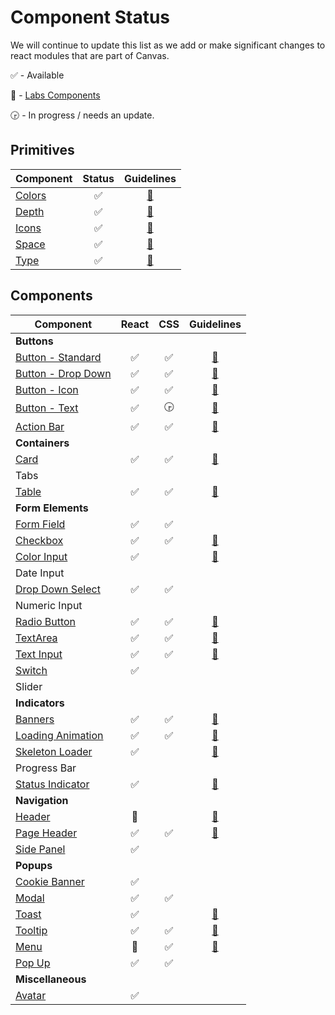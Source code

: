 # Component Status

We will continue to update this list as we add or make significant changes to react modules that are
part of Canvas.

:white_check_mark: - Available

:microscope: - [Labs Components](modules/_labs)

:clock330: - In progress / needs an update.

## Primitives

| Component              |       Status       |                            Guidelines                             |
| ---------------------- | :----------------: | :---------------------------------------------------------------: |
| [Colors](modules/core) | :white_check_mark: | [:blue_book:](https://design.workday.com/guidelines/visual/color) |
| [Depth](modules/core)  | :white_check_mark: | [:blue_book:](https://design.workday.com/guidelines/visual/depth) |
| [Icons](modules/icon)  | :white_check_mark: | [:blue_book:](https://design.workday.com/guidelines/visual/icons) |
| [Space](modules/core)  | :white_check_mark: | [:blue_book:](https://design.workday.com/guidelines/visual/space) |
| [Type](modules/core)   | :white_check_mark: | [:blue_book:](https://design.workday.com/guidelines/visual/type)  |

## Components

| Component                                      |       React        |        CSS         |                                    Guidelines                                     |
| ---------------------------------------------- | :----------------: | :----------------: | :-------------------------------------------------------------------------------: |
| **Buttons**                                    |                    |                    |                                                                                   |
| [Button - Standard](modules/button)            | :white_check_mark: | :white_check_mark: |       [:blue_book:](https://design.workday.com/components/buttons/buttons)        |
| [Button - Drop Down](modules/button)           | :white_check_mark: | :white_check_mark: |       [:blue_book:](https://design.workday.com/components/buttons/buttons)        |
| [Button - Icon](modules/button)                | :white_check_mark: | :white_check_mark: |     [:blue_book:](https://design.workday.com/components/buttons/icon-buttons)     |
| [Button - Text](modules/button)                | :white_check_mark: |     :clock330:     |     [:blue_book:](https://design.workday.com/components/buttons/text-buttons)     |
| [Action Bar](modules/action-bar)               | :white_check_mark: | :white_check_mark: |      [:blue_book:](https://design.workday.com/components/buttons/action-bar)      |
| **Containers**                                 |                    |                    |                                                                                   |
| [Card](modules/card)                           | :white_check_mark: | :white_check_mark: |       [:blue_book:](https://design.workday.com/components/containers/cards)       |
| Tabs                                           |                    |                    |                                                                                   |
| [Table](modules/table)                         | :white_check_mark: | :white_check_mark: |      [:blue_book:](https://design.workday.com/components/containers/tables)       |
| **Form Elements**                              |                    |                    |                                                                                   |
| [Form Field](modules/form-field)               | :white_check_mark: | :white_check_mark: |                                                                                   |
| [Checkbox](modules/checkbox)                   | :white_check_mark: | :white_check_mark: |   [:blue_book:](https://design.workday.com/components/form-elements/checkboxes)   |
| [Color Input]([modules/color-picker)           | :white_check_mark: |                    |  [:blue_book:](https://design.workday.com/components/form-elements/color-input)   |
| Date Input                                     |                    |                    |                                                                                   |
| [Drop Down Select](modules/select)             | :white_check_mark: | :white_check_mark: |                                                                                   |
| Numeric Input                                  |                    |                    |                                                                                   |
| [Radio Button](modules/radio)                  | :white_check_mark: | :white_check_mark: | [:blue_book:](https://design.workday.com/components/form-elements/radio-buttons)  |
| [TextArea](modules/text-area)                  | :white_check_mark: | :white_check_mark: |   [:blue_book:](https://design.workday.com/components/form-elements/text-area)    |
| [Text Input](modules/text-input)               | :white_check_mark: | :white_check_mark: |   [:blue_book:](https://design.workday.com/components/form-elements/text-input)   |
| [Switch](modules/switch)                       | :white_check_mark: |                    |                                                                                   |
| Slider                                         |                    |                    |                                                                                   |
| **Indicators**                                 |                    |                    |                                                                                   |
| [Banners](modules/banner)                      | :white_check_mark: | :white_check_mark: |      [:blue_book:](https://design.workday.com/components/indicators/banners)      |
| [Loading Animation](modules/loading-animation) | :white_check_mark: | :white_check_mark: | [:blue_book:](https://design.workday.com/components/indicators/loading-animation) |
| [Skeleton Loader](modules/skeleton)            | :white_check_mark: |                    |  [:blue_book:](https://design.workday.com/components/indicators/skeleton-loader)  |
| Progress Bar                                   |                    |                    |                                                                                   |
| [Status Indicator](modules/status-indicator)   | :white_check_mark: |                    | [:blue_book:](https://design.workday.com/components/indicators/status-indicators) |
| **Navigation**                                 |                    |                    |                                                                                   |
| [Header](modules/_labs/header)                 |    :microscope:    |                    |      [:blue_book:](https://design.workday.com/components/navigation/headers)      |
| [Page Header](modules/page-header)             | :white_check_mark: | :white_check_mark: |    [:blue_book:](https://design.workday.com/components/navigation/page-header)    |
| [Side Panel](modules/side-panel)               | :white_check_mark: |                    |                                                                                   |
| **Popups**                                     |                    |                    |                                                                                   |
| [Cookie Banner](modules/cookie-banner)         | :white_check_mark: |                    |                                                                                   |
| [Modal](modules/modal)                         | :white_check_mark: | :white_check_mark: |                                                                                   |
| [Toast](modules/toast)                         | :white_check_mark: |                    |        [:blue_book:](https://design.workday.com/components/popups/toasts)         |
| [Tooltip](modules/tooltip)                     | :white_check_mark: | :white_check_mark: |       [:blue_book:](https://design.workday.com/components/popups/tooltips)        |
| [Menu](modules/_labs/menu)                     |    :microscope:    | :white_check_mark: |         [:blue_book:](https://design.workday.com/components/popups/menus)         |
| [Pop Up](modules/popup)                        | :white_check_mark: | :white_check_mark: |                                                                                   |
| **Miscellaneous**                              |                    |                    |                                                                                   |
| [Avatar](modules/avatar)                       | :white_check_mark: |                    |                                                                                   |
